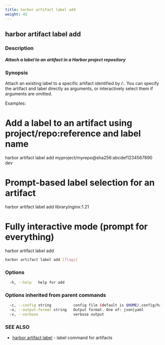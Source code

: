 ```yaml
---
title: harbor artifact label add
weight: 45
---
```

## harbor artifact label add

### Description

##### Attach a label to an artifact in a Harbor project repository

### Synopsis

Attach an existing label to a specific artifact identified by <project>/<repository>:<reference>.
You can specify the artifact and label directly as arguments, or interactively select them if arguments are omitted.

Examples:
  # Add a label to an artifact using project/repo:reference and label name
  harbor artifact label add myproject/myrepo@sha256:abcdef1234567890 dev

  # Prompt-based label selection for an artifact
  harbor artifact label add library/nginx:1.21

  # Fully interactive mode (prompt for everything)
  harbor artifact label add


```sh
harbor artifact label add [flags]
```

### Options

```sh
  -h, --help   help for add
```

### Options inherited from parent commands

```sh
  -c, --config string          config file (default is $HOME/.config/harbor-cli/config.yaml)
  -o, --output-format string   Output format. One of: json|yaml
  -v, --verbose                verbose output
```

### SEE ALSO

* [harbor artifact label](harbor-artifact-label.md)	 - label command for artifacts

